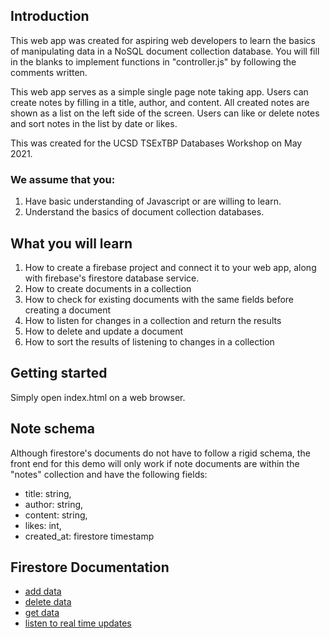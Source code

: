 ## Introduction
This web app was created for aspiring web developers to learn the basics of manipulating data in a NoSQL document collection database. You will fill in the blanks to implement functions in "controller.js" by following the comments written.

This web app serves as a simple single page note taking app. Users can create notes by filling in a title, author, and content. 
All created notes are shown as a list on the left side of the screen. Users can like or delete notes and sort notes in the list by date or likes.

This was created for the UCSD TSExTBP Databases Workshop on May 2021.

### We assume that you:
1. Have basic understanding of Javascript or are willing to learn. 
2. Understand the basics of document collection databases. 

## What you will learn
1. How to create a firebase project and connect it to your web app, along with firebase's firestore database service.
2. How to create documents in a collection
3. How to check for existing documents with the same fields before creating a document
4. How to listen for changes in a collection and return the results
5. How to delete and update a document
6. How to sort the results of listening to changes in a collection

## Getting started
Simply open index.html on a web browser.


## Note schema
Although firestore's documents do not have to follow a rigid schema, the front end for this demo will only work if note documents are within the "notes" collection and have the following fields:
* title: string,
* author: string,
* content: string,
* likes: int,
* created_at: firestore timestamp

## Firestore Documentation
* [add data](https://firebase.google.com/docs/firestore/manage-data/add-data)
* [delete data](https://firebase.google.com/docs/firestore/manage-data/delete-data)
* [get data](https://firebase.google.com/docs/firestore/query-data/get-data)
* [listen to real time updates](https://firebase.google.com/docs/firestore/query-data/listen)